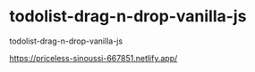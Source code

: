 # todolist-drag-n-drop-vanilla-js
todolist-drag-n-drop-vanilla-js

https://priceless-sinoussi-667851.netlify.app/
